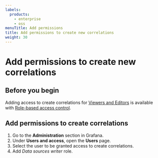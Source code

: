 ```yaml
---
labels:
  products:
    - enterprise
    - oss
menuTitle: Add permissions
title: Add permissions to create new correlations
weight: 30
---
```


# Add permissions to create new correlations

## Before you begin

Adding access to create correlations for [Viewers and Editors](../../roles-and-permissions/) is available with [Role-based access control](../../roles-and-permissions/access-control/).

## Add permissions to create correlations

1. Go to the **Administration** section in Grafana.
1. Under **Users and access**, open the **Users** page.
1. Select the user to be granted access to create correlations.
1. Add _Data sources writer_ role.
